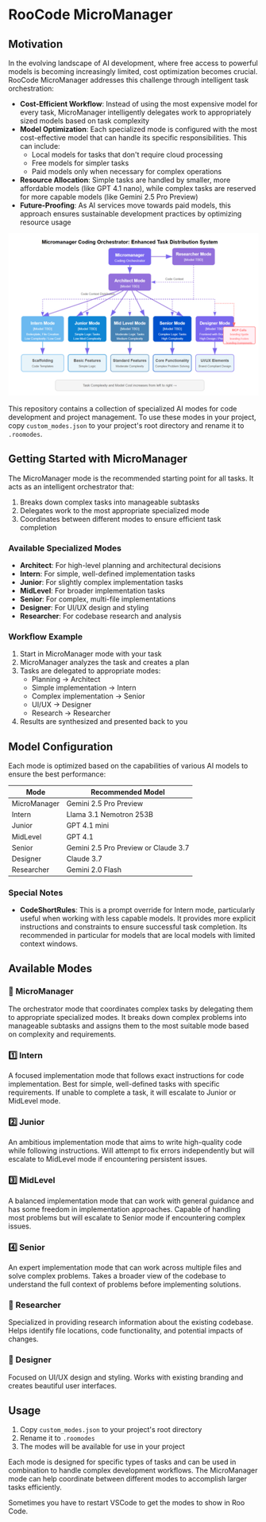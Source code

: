 # RooCode MicroManager

## Motivation

In the evolving landscape of AI development, where free access to powerful models is becoming increasingly limited, cost optimization becomes crucial. RooCode MicroManager addresses this challenge through intelligent task orchestration:

- **Cost-Efficient Workflow**: Instead of using the most expensive model for every task, MicroManager intelligently delegates work to appropriately sized models based on task complexity
- **Model Optimization**: Each specialized mode is configured with the most cost-effective model that can handle its specific responsibilities. This can include:
  - Local models for tasks that don't require cloud processing
  - Free models for simpler tasks
  - Paid models only when necessary for complex operations
- **Resource Allocation**: Simple tasks are handled by smaller, more affordable models (like GPT 4.1 nano), while complex tasks are reserved for more capable models (like Gemini 2.5 Pro Preview)
- **Future-Proofing**: As AI services move towards paid models, this approach ensures sustainable development practices by optimizing resource usage

![RooCode MicroManager Workflow](diagram.png)

This repository contains a collection of specialized AI modes for code development and project management. To use these modes in your project, copy `custom_modes.json` to your project's root directory and rename it to `.roomodes`.

## Getting Started with MicroManager

The MicroManager mode is the recommended starting point for all tasks. It acts as an intelligent orchestrator that:

1. Breaks down complex tasks into manageable subtasks
2. Delegates work to the most appropriate specialized mode
3. Coordinates between different modes to ensure efficient task completion

### Available Specialized Modes

- **Architect**: For high-level planning and architectural decisions
- **Intern**: For simple, well-defined implementation tasks
- **Junior**: For slightly complex implementation tasks
- **MidLevel**: For broader implementation tasks
- **Senior**: For complex, multi-file implementations
- **Designer**: For UI/UX design and styling
- **Researcher**: For codebase research and analysis

### Workflow Example

1. Start in MicroManager mode with your task
2. MicroManager analyzes the task and creates a plan
3. Tasks are delegated to appropriate modes:
   - Planning → Architect
   - Simple implementation → Intern
   - Complex implementation → Senior
   - UI/UX → Designer
   - Research → Researcher
4. Results are synthesized and presented back to you

## Model Configuration

Each mode is optimized based on the capabilities of various AI models to ensure the best performance:

| Mode | Recommended Model |
|------|------------------|
| MicroManager | Gemini 2.5 Pro Preview | Claude 3.7 Thinking
| Intern | Llama 3.1 Nemotron 253B | GPT 4.1 nano | local model
| Junior | GPT 4.1 mini
| MidLevel | GPT 4.1 | GPT o4-mini | DeepSeek v3
| Senior | Gemini 2.5 Pro Preview or Claude 3.7 |
| Designer | Claude 3.7 |
| Researcher | Gemini 2.0 Flash |

### Special Notes

- **CodeShortRules**: This is a prompt override for Intern mode, particularly useful when working with less capable models. It provides more explicit instructions and constraints to ensure successful task completion. Its recommended in particular for models that are local models with limited context windows.

## Available Modes

### 🤖 MicroManager
The orchestrator mode that coordinates complex tasks by delegating them to appropriate specialized modes. It breaks down complex problems into manageable subtasks and assigns them to the most suitable mode based on complexity and requirements.

### 1️⃣ Intern
A focused implementation mode that follows exact instructions for code implementation. Best for simple, well-defined tasks with specific requirements. If unable to complete a task, it will escalate to Junior or MidLevel mode.

### 2️⃣ Junior
An ambitious implementation mode that aims to write high-quality code while following instructions. Will attempt to fix errors independently but will escalate to MidLevel mode if encountering persistent issues.

### 3️⃣ MidLevel
A balanced implementation mode that can work with general guidance and has some freedom in implementation approaches. Capable of handling most problems but will escalate to Senior mode if encountering complex issues.

### 4️⃣ Senior
An expert implementation mode that can work across multiple files and solve complex problems. Takes a broader view of the codebase to understand the full context of problems before implementing solutions.

### 📘 Researcher
Specialized in providing research information about the existing codebase. Helps identify file locations, code functionality, and potential impacts of changes.

### 🎨 Designer
Focused on UI/UX design and styling. Works with existing branding and creates beautiful user interfaces.

## Usage

1. Copy `custom_modes.json` to your project's root directory
2. Rename it to `.roomodes`
3. The modes will be available for use in your project

Each mode is designed for specific types of tasks and can be used in combination to handle complex development workflows. The MicroManager mode can help coordinate between different modes to accomplish larger tasks efficiently.

Sometimes you have to restart VSCode to get the modes to show in Roo Code.
